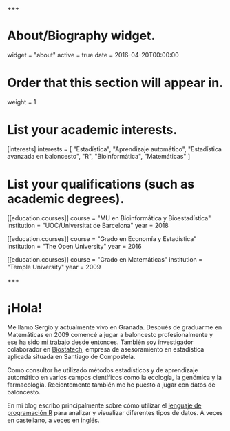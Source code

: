 +++
# About/Biography widget.
widget = "about"
active = true
date = 2016-04-20T00:00:00

# Order that this section will appear in.
weight = 1

# List your academic interests.
[interests]
  interests = [
    "Estadística",
    "Aprendizaje automático",
    "Estadística avanzada en baloncesto",
    "R",
    "Bioinformática",
    "Matemáticas"
  ]

# List your qualifications (such as academic degrees).

[[education.courses]]
  course = "MU en Bioinformática y Bioestadística"
  institution = "UOC/Universitat de Barcelona"
  year = 2018

[[education.courses]]
  course = "Grado en Economía y Estadística"
  institution = "The Open University"
  year = 2016
  
[[education.courses]]
  course = "Grado en Matemáticas"
  institution = "Temple University"
  year = 2009
 
+++

# ¡Hola!

Me llamo Sergio y actualmente vivo en Granada. Después de graduarme en Matemáticas en 2009 comencé a jugar a baloncesto profesionalmente y ese ha sido [mi trabajo](https://www.youtube.com/watch?v=1fS4MCVzFu4) desde entonces. También soy investigador colaborador en [Biostatech](http://biostatech.com/), empresa de asesoramiento en estadística aplicada situada en Santiago de Compostela.

Como consultor he utilizado métodos estadísticos y de aprendizaje automático en varios campos científicos como la ecología, la genómica y la farmacología. Recientemente también me he puesto a jugar con datos de baloncesto.

En mi blog escribo principalmente sobre cómo utilizar el [lenguaje de programación R](https://www.r-project.org/) para analizar y visualizar diferentes tipos de datos. A veces en castellano, a veces en inglés.